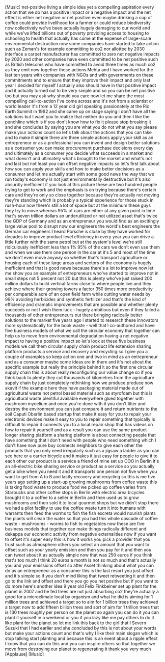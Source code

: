 
[Music]
net-positive living a simple idea yet a
compelling aspiration every action that
we do has a positive impact or a
negative impact and the net effect is
either net negative or net positive even
maybe drinking a cup of coffee could
provide livelihood for a farmer or could
reduce biodiversity now collectively
we&#39;ve been actually hugely damaging to
our world and while we&#39;ve lifted
billions out of poverty providing access
to housing to schooling to health that
actually has come at the expense of
large-scale environmental destruction
now some companies have started to take
action such as Zeman&#39;s for example
committing to co2 nor allottee by 2030
interface a carpet manufacturer has
committed to zero net negative impacts
by 2020 and other companies have even
committed to be net positive such as
British telecoms who have committed to
avoid three times as much co2 as they
emit now together these actions Mehta
and I have worked for the last ten years
with companies with NGOs and with
governments on these commitments and to
ensure that they improve their impact
and only last year I decided for myself
I actually also should have in that
positive impact and it actually turned
out to be very simple and so you can be
net positive too but you may ask why
should you care now
let me share the most compelling
call-to-action I&#39;ve come across and it&#39;s
not from a scientist or world leader
it&#39;s from a 12 year old girl speaking
passionately at the Rio Earth Summit in
1992 and she came up on stage saying I
don&#39;t have all the solutions but I want
you to realize that neither do
you and then I like the punchline which
is if you don&#39;t know how to fix it
please stop breaking it and she
concludes by saying you are what you do
not what you say please make your
actions count so let&#39;s talk about the
actions that you can take and to make it
simple there are three simple actions
apply your skill as an entrepreneur or
as a professional you can invent and
design better solutions as a consumer
you can make procurement purchase
decisions every day and ultimately as a
consumer you decide what succeeds in a
market and what doesn&#39;t and ultimately
what&#39;s brought to the market and what&#39;s
not and last but not least you can
offset negative impacts so let&#39;s first
talk about how you can apply your skills
and how to make better decisions as a
consumer and let me actually start with
some good news the way that we run
today&#39;s economy is not just
environmentally destructive but it&#39;s
also absurdly inefficient if you look at
this picture these are two hundred
people trying to get to work
and the emphasis is on trying because
there&#39;s certain cars and they&#39;re only so
close together because they&#39;re actually
not moving they&#39;re standing which is
probably a typical experience for those
stuck in rush-hour now there&#39;s still a
lot of space but at the minimum these
guys they try to move whereas 95% of
cars are either at any given point in
time that&#39;s seven trillion dollars an
underutilized or not utilized asset
that&#39;s twice the GDP of Germany and as
an entrepreneur you would find as an
excitingly large value pool to disrupt
now our engineers the world&#39;s best
engineers the German car engineers I
heard Porsche is close by they have
worked for decades to improve product
level efficiency in every year you can
drive a little further with the same
petrol but at the system&#39;s level we&#39;re
still ridiculously inefficient less than
1% 95% of the cars we don&#39;t even use
them and when we use them one person in
the car at
it&#39;s 5 and most of the time we don&#39;t
even move anyway so whether that&#39;s
transport agriculture or housing each of
these large areas and sectors of the
economy is hugely inefficient and that
is good news because there&#39;s a lot to
improve now let me show you an example
of entrepreneurs who&#39;ve started to
improve not in small steps not 5 percent
not 20 but this is plenty who&#39;ve just
raised 200 million dollars to build
vertical farms close to where people
live and they achieve where their
growing towers a factor 350 times more
productivity per comparable acre of an
open field farm while cutting water
needs by 99% avoiding herbicides and
synthetic fertilizer and that&#39;s the kind
of efficiency and dramatic improvements
that are possible and whether plenty
succeeds or not I wish them luck -
hugely ambitious but even if they failed
a thousands of other entrepreneurs out
there bringing radically better
solutions to the market five years ago I
started to research these innovators
more systematically for the book waste -
well that I co-authored and have five
business models of what we call the
circular economy that together can help
us to move from environmental
degradation having a net negative impact
to having a positive impact so let&#39;s
look at these five business models we
call them circular supply chain product
life extension sharing platform products
a service and recovery and recycling so
I give you a couple of examples so keep
action one and two in mind as an
entrepreneur and as a consumer maybe
some ideas are in there and it&#39;s not
about the specific example but really
the principle behind it so the first one
circular supply chain this is about
really reconfiguring our value change so
if you think back to plenty
they cut thousands of kilometres from
the agriculture supply chain by just
completely rethinking how we produce
produce now akavit if the example here
they have packaging material made out
of agricultural waste not petrol based
material such as styrofoam but this is
agricultural waste
plentiful available everywhere glued
together with mushroom mycelium and once
you&#39;re done with it you don&#39;t litter and
destroy the environment you can just
compare it and return nutrients to the
soil Caputi Oberlin based startup that
make it easy for you to repair your
electronic devices make it easy to you
to repair something that typically is
difficult to repair it connects you to a
local repair shop that has videos on how
to repair it yourself and as a result
you can use the same product longer
sharing platform a sharing platform is
about connecting people that have
something that I don&#39;t need with people
who need something which I don&#39;t have
now pure buy connects neighbors to give
each other the products that you only
need irregularly such as a jigsaw a
ladder as you can see here or a carrier
bicycle and it makes it just easy for
people to give it to each other our
product is a service a friend of mine
set up COO in Berlin it&#39;s an
all-electric bike sharing service or
product as a service so you actually get
a bike when you need it and it
transports one person not five when you
want to get from A to B and lastly
recovery and recycling so this is me
five years ago setting up a start-up
growing mushrooms from coffee waste this
is taking food waste to produce food we
picked up coffee varies from Starbucks
and other coffee stops in Berlin with
electric area bicycles brought it to a
coffee to a seller in Berlin and then
used us to grow mushrooms and then sold
it to local gourmet shops but we didn&#39;t
stop there we had a pilot facility to
use the coffee waste turn it into humans
with warrants then feed the worms to
fish the fish excreta would nourish
plants the plants will clean the water
so that you had this whole cascade of
coffee waste - mushrooms - worms to fish
to vegetables now
these are five business models that
together can make things radically
different and dekappa our economic
activity from negative externalities now
if you want to offset it&#39;s super easy
this is how it works you pick a provider
that you trust such as atmosphere others
you select an amount that you want to
offset such as your yearly emission and
then you pay for it and then you can
tweet about it as actually simple
now that was 250 euros if you think
that&#39;s too much I think 20 euros a month
is not so much and that&#39;s actually you
and your emissions offset so after Asset
thinking about what you can do as an
entrepreneur as a consumer this is the
last resort you just offset and it&#39;s
simple so if you don&#39;t mind liking that
tweet retweeting it and then go to the
link and offset and there you go you net
positive but if you want to do more
here&#39;s another idea 9 year old Felix
Finkbeiner set up plant for the planet
in 2007 and he fed trees are not just
absorbing co2 they&#39;re actually a good
for a microclimate local by organism and
what he did is aiming for 1 million
trees and achieved a target so to aim
for 1 billion trees they achieved a
target now to add fifteen billion trees
and sort of aim for 1 trillion trees
that is 130 trees roughly per person on
the planet so again you can do it you
can plant it yourself in a weekend or
you if you lazy like me pay others to do
it like plant for the planet so let me
link this back to the girl that I Severn
Suzuki that I had earlier and she
concluded by this is not about your
words but make your actions count and
that&#39;s why I like their main slogan
which is
stop talking start planting and because
this is an event about a ripple effect I
know that you can do this and you can
inspire others so that together we move
from destroying our planet to
regenerating it thank you very much
[Applause]
[Music]
